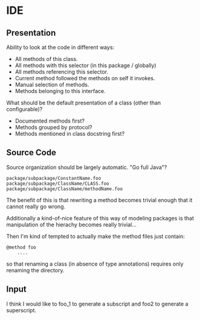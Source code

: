 # IDE

## Presentation

Ability to look at the code in different ways:

- All methods of this class.
- All methods with this selector (in this package / globally)
- All methods referencing this selector.
- Current method followed the methods on self it invokes.
- Manual selection of methods.
- Methods belonging to this interface.

What should be the default presentation of a class (other than
configurable)?

- Documented methods first?
- Methods grouped by protocol?
- Methods mentioned in class docstring first?

## Source Code

Source organization should be largely automatic. "Go full Java"?

    package/subpackage/ConstantName.foo
    package/subpackage/ClassName/CLASS.foo
    package/subpackage/ClassName/methodName.foo

The benefit of this is that rewriting a method becomes trivial
enough that it cannot really go wrong.

Additionally a kind-of-nice feature of this way of modeling
packages is that manipulation of the hierachy becomes really
trivial...

Then I'm kind of tempted to actually make the method files
just contain:

    @method foo
        ....

so that renaming a class (in absence of type annotations)
requires only renaming the directory.

## Input

I think I would like to foo_1 to generate a subscript and foo2 to generate a superscript.
